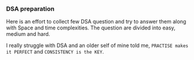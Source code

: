 ### DSA preparation

Here is an effort to collect few DSA question and try to answer them along with Space and time complexities.
The question are divided into easy, medium and hard.

I really struggle with DSA and an older self of mine told me, `PRACTISE makes it PERFECT` and `CONSISTENCY is the KEY`.
